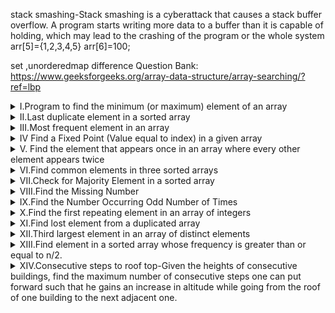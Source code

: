 stack smashing-Stack smashing is a cyberattack that causes a stack buffer overflow. A program starts writing more data to a buffer than it is capable of holding,
which may lead to the crashing of the program or the whole system
arr[5]={1,2,3,4,5}
arr[6]=100;

set ,unorderedmap difference
Question Bank:
https://www.geeksforgeeks.org/array-data-structure/array-searching/?ref=lbp



<details>
<summary>I.Program to find the minimum (or maximum) element of an array</summary>

### Intuition and Approach

```
Linear search
1)define int result=INT_MIN
2)with each iteration update the min/max between result and arr[i]
```
```ruby
Time Complexity: O(n)
Auxiliary Space: O(1)
```
</details>

<details>
<summary>II.Last duplicate element in a sorted array</summary>

### Intuition and Approach

```
Linear search
1)iterate backwards
2)compare and return if true
```
```ruby
Time Complexity: O(n)
Auxiliary Space: O(1)
```
</details>
<details>
<summary>III.Most frequent element in an array</summary>

### Intuition and Approach

```
Usually use hashmap to count the frequency in these types of problems
1)use unordered_map to store the element and its count
2)iterate through the array.
3)iterate through hashmap and take max count element
```
```ruby
Time Complexity: O(n)
Auxiliary Space: O(n)-for using unordered_map
```
```
Sorting
1)sort the array
2)update max_count varible with each iteration on the array
```

```ruby
Time Complexity: O(nlog(n)) 
Auxiliary Space: O(1)
```

An efficient solution to this problem can be to solve this problem by Moore’s voting Algorithm.

NOTE: THE ABOVE VOTING ALGORITHM ONLY WORKS WHEN THE MAXIMUM OCCURRING ELEMENT IS MORE THAN (SIZEOFARRAY/2) TIMES;
```
int maxFreq(int *arr, int n) { 
    //using moore's voting algorithm 
    int res = 0; 
    int count = 1; 
    for(int i = 1; i < n; i++) { 
        if(arr[i] == arr[res]) { 
            count++; 
        } else { 
            count--; 
        } 
          
        if(count == 0) { 
            res = i; 
            count = 1; 
        } 
          
    } 
      
    return arr[res]; 
} 
```
</details>
<details>
<summary>IV Find a Fixed Point (Value equal to index) in a given array</summary>

### Intuition and Approach

```
Linear search-O(n)
Binary search-O(logn)-Try using binary search for searching in sorted array always

```
```ruby
Time Complexity: O(n)
Auxiliary Space: O(n)
```
</details>
<details>
<summary>V. Find the element that appears once in an array where every other element appears twice</summary>

### Intuition and Approach

```
//hashmap
//XOR
// 2*(sum_of_array_without_duplicates) – (sum_of_array) 
```

</details>
<details>
<summary>VI.Find common elements in three sorted arrays</summary>

### Intuition and Approach

```
//pull all arrays into hashset
//iterate over any one and use hashset.count(arr[i]) to check if the element exists
```
```ruby
Time Complexity: O(n)
Auxiliary Space: O(1)
```
</details>

<details>
<summary>VII.Check for Majority Element in a sorted array</summary>

### Intuition and Approach

```
//linear search
//binary search
//hashmap
```
```ruby
Time Complexity: O(n)
Auxiliary Space: O(1)
```
</details>

<details>
<summary>VIII.Find the Missing Number</summary>
Given an array arr[] of size N-1 with integers in the range of [1, N], the task is to find the missing number from the first N integers.
### Intuition and Approach

```
//linear search
//double pointer check
//XOR-    Assume a1 ⊕ a2 ⊕ a3 ⊕ . . . ⊕ an = a and a1 ⊕ a2 ⊕ a3 ⊕ . . . ⊕ an-1 = b
    Then a ⊕ b = an
```

</details>

<details>
<summary>IX.Find the Number Occurring Odd Number of Times</summary>

### Intuition and Approach

```
//hashmap
//@XOR-x^0 = x
x^y=y^x (Commutative property holds)
(x^y)^z = x^(y^z) (Distributive property holds)
x^x=0
```
```ruby
Time Complexity: O(n)
Auxiliary Space: O(1)
```
</details>

<details>
<summary>X.Find the first repeating element in an array of integers</summary>

### Intuition and Approach

```
//sort and check
//@hashset
//hashing
```
```ruby
Time Complexity: O(n)
Auxiliary Space: O(1)
```
</details>

<details>
<summary>XI.Find lost element from a duplicated array</summary>

### Intuition and Approach

```
//binary search on unsorted array,wow.@
//XOR
```
```ruby
Time Complexity: O(logM + logN)(binary)
Auxiliary Space: O(1)
```
</details>
<details>
<summary>XII.Third largest element in an array of distinct elements</summary>

### Intuition and Approach

```
//sort and check

```
```ruby
Time Complexity: O(nlogn)
Auxiliary Space: O(1)
```
</details>
<details>
<summary>XIII.Find element in a sorted array whose frequency is greater than or equal to n/2.</summary>

### Intuition and Approach

```
//middle number @
```
```ruby
Time Complexity: O(1)
Auxiliary Space: O(1)
```
</details>
<details>
<summary>XIV.Consecutive steps to roof top-Given the heights of consecutive buildings, find the maximum number of consecutive steps one can put forward such that he gains an increase in altitude while going from the roof of one building to the next adjacent one.</summary>

### Intuition and Approach

```
//linear search to check in the subarray is increasing,reset 'count' when it decreases and store max value as answer.
```
```ruby
Time Complexity: O(n)
Auxiliary Space: O(1)
```



1)  Searching in an array where adjacent differ by at most k
2)  Ceiling in a sorted array
3)  Find the only repetitive element between 1 to n-1
4)  Find a peak element
5)  Leaders in an array
6)  Equilibrium index of an array
7)  Find the two repeating elements in a given array
8)  Find a triplet that sum to a given value
9)  Count triplets with sum smaller than a given value
10) Find the two numbers with odd occurrences in an unsorted array
11) Check if a given array contains duplicate elements within k distance from each other
12) Count pairs with given sum
13) Binary search in sorted vector of pairs
14) Maximum difference between groups of size two
15) Find first k natural numbers missing in given array
16) Noble integers in an array (count of greater elements is equal to value)
17) Number of pairs with maximum sum


1)  Majority Element
2)  Number of unique triplets whose XOR is zero
3)  Find position of an element in a sorted array of infinite numbers
4)  Find four elements that sum to a given value
5)  Search an element in an unsorted array using minimum number of comparisons
6)  k-th missing element in sorted array
7)  Median of two sorted arrays with different sizes in O(log(min(n, m)))
8)  Find number of pairs in an array such that their XOR is 0
9)  Closest numbers from a list of unsorted integers
10) Minimum product subset of an array
11) Maximum difference between two subsets of m elements
12) Find k maximum elements of array in original order
13) Number of local extrema in an array


<details>

<summary>Intuition and Approach</summary>

### You can add a header

You can add text within a collapsed section. 

You can add an image or a code block, too.

```ruby
   puts "Hello World"
```

</details>